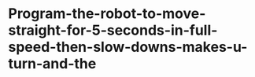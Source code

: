# Program-the-robot-to-move-straight-for-5-seconds-in-full-speed-then-slow-downs-makes-u-turn-and-the